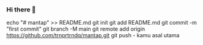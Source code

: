 ### Hi there 👋

<!--
**trnprtrndq/trnprtrndq** is a ✨ _special_ ✨ repository because its `README.md` (this file) appears on your GitHub profile.

Here are some ideas to get you started:

- 🔭 I’m currently working on ...
- 🌱 I’m currently learning ...
- 👯 I’m looking to collaborate on ...
- 🤔 I’m looking for help with ...
- 💬 Ask me about ...
- 📫 How to reach me: ...
- 😄 Pronouns: ...
- ⚡ Fun fact: ...
-->
echo "# mantap" >> README.md 
git init 
git add README.md 
git commit -m "first commit" 
git branch -M main 
git remote add origin https://github.com/trnprtrndq/mantap.git
 git push - kamu asal utama
